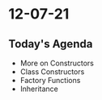 # 12-07-21

## Today's Agenda
- More on Constructors
- Class Constructors
- Factory Functions
- Inheritance

